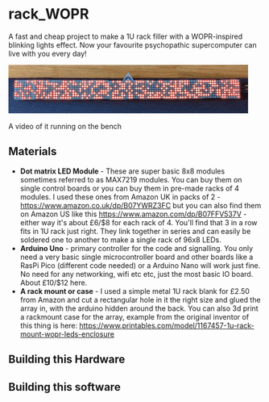 # rack_WOPR

A fast and cheap project to make a 1U rack filler with a WOPR-inspired blinking lights effect. Now your favourite psychopathic supercomputer can live with you every day!

![Gif of WOPR running](https://github.com/elegantalchemist/rack-WOPR/blob/main/photos/WOPR-gifs.gif?raw=true)

A video of it running on the bench

## Materials
* **Dot matrix LED Module** - These are super basic 8x8 modules sometimes referred to as MAX7219 modules. You can buy them on single control boards or you can buy them in pre-made racks of 4 modules. I used these ones from Amazon UK in packs of 2  - https://www.amazon.co.uk/dp/B07YWRZ3FC but you can also find them on Amazon US like this https://www.amazon.com/dp/B07FFV537V - either way it's about £6/$8 for each rack of 4. You'll find that 3 in a row fits in 1U rack just right. They link together in series and can easily be soldered one to another to make a single rack of 96x8 LEDs.
* **Arduino Uno** - primary controller for the code and signalling. You only need a very basic single microcontroller board and other boards like a RasPi Pico (different code needed) or a Arduino Nano will work just fine. No need for any networking, wifi etc etc, just the most basic IO board. About £10/$12 here.
* **A rack mount or case** - I used a simple metal 1U rack blank for £2.50 from Amazon and cut a rectangular hole in it the right size and glued the array in, with the arduino hidden around the back. You can also 3d print a rackmount case for the array, example from the original inventor of this thing is here: https://www.printables.com/model/1167457-1u-rack-mount-wopr-leds-enclosure

## Building this Hardware


## Building this software
